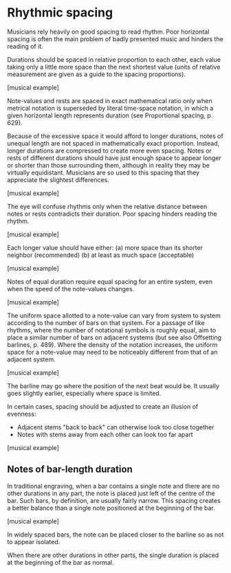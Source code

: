 # Rhythmic spacing

Musicians rely heavily on good spacing to read rhythm. Poor horizontal spacing is often the main problem of badly presented music and hinders the reading of it.

Durations should be spaced in relative proportion to each other, each value taking only a little more space than the next shortest value (units of relative measurement are given as a guide to the spacing proportions).

[musical example]

Note-values and rests are spaced in exact mathematical ratio only when metrical notation is superseded by literal time-space notation, in which a given horizontal length represents duration (see Proportional spacing, p. 629).

Because of the excessive space it would afford to longer durations, notes of unequal length are not spaced in mathematically exact proportion. Instead, longer durations are compressed to create more even spacing. Notes or rests of different durations should have just enough space to appear longer or shorter than those surrounding them, although in reality they may be virtually equidistant. Musicians are so used to this spacing that they appreciate the slightest differences.

[musical example]

The eye will confuse rhythms only when the relative distance between notes or rests contradicts their duration. Poor spacing hinders reading the rhythm.

[musical example]

Each longer value should have either:
(a) more space than its shorter neighbor (recommended)
(b) at least as much space (acceptable)

[musical example]

Notes of equal duration require equal spacing for an entire system, even when the speed of the note-values changes.

[musical example]

The uniform space allotted to a note-value can vary from system to system according to the number of bars on that system. For a passage of like rhythms, where the number of notational symbols is roughly equal, aim to place a similar number of bars on adjacent systems (but see also Offsetting barlines, p. 489). Where the density of the notation increases, the uniform space for a note-value may need to be noticeably different from that of an adjacent system.

[musical example]

The barline may go where the position of the next beat would be. It usually goes slightly earlier, especially where space is limited.

In certain cases, spacing should be adjusted to create an illusion of evenness:
- Adjacent stems "back to back" can otherwise look too close together
- Notes with stems away from each other can look too far apart

[musical example]

## Notes of bar-length duration

In traditional engraving, when a bar contains a single note and there are no other durations in any part, the note is placed just left of the centre of the bar. Such bars, by definition, are usually fairly narrow. This spacing creates a better balance than a single note positioned at the beginning of the bar.

[musical example]

In widely spaced bars, the note can be placed closer to the barline so as not to appear isolated.

When there are other durations in other parts, the single duration is placed at the beginning of the bar as normal.
